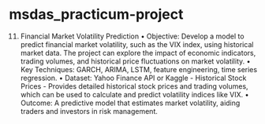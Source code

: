 # msdas_practicum-project

11. Financial Market Volatility Prediction
• Objective: Develop a model to predict financial market volatility, such as the VIX
index, using historical market data. The project can explore the impact of economic
indicators, trading volumes, and historical price fluctuations on market volatility.
• Key Techniques: GARCH, ARIMA, LSTM, feature engineering, time series regression.
• Dataset: Yahoo Finance API or Kaggle - Historical Stock Prices - Provides detailed
historical stock prices and trading volumes, which can be used to calculate and
predict volatility indices like VIX.
• Outcome: A predictive model that estimates market volatility, aiding traders and
investors in risk management.
